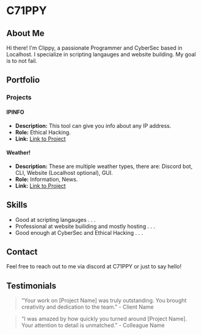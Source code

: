# C71PPY

## About Me

Hi there! I'm Clippy, a passionate Programmer and CyberSec based in Localhost. I specialize in scripting langauges and website building. My goal is to not fail.

## Portfolio

### Projects

#### IPINFO

- **Description:** This tool can give you info about any IP address.
- **Role:** Ethical Hacking.
- **Link:** [Link to Project](https://github.com/C71PPY/IPINFO)

#### Weather!

- **Description:** These are multiple weather types, there are: Discord bot, CLI, Website (Localhost optional), GUI.
- **Role:** Information, News.
- **Link:** [Link to Project](https://github.com/C71PPY/Weather)

## Skills

- Good at scripting langauges . . .
- Professional at website builiding and mostly hosting . . .
- Good enough at CyberSec and Ethical Hacking . . .

## Contact

Feel free to reach out to me via discord at C71PPY or just to say hello!

## Testimonials

> "Your work on [Project Name] was truly outstanding. You brought creativity and dedication to the team." - Client Name

> "I was amazed by how quickly you turned around [Project Name]. Your attention to detail is unmatched." - Colleague Name
